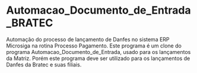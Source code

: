 # Automacao_Documento_de_Entrada_BRATEC
Automação do processo de lançamento de Danfes no sistema ERP Microsiga na rotina Processo Pagamento. Este programa é um clone do programa Automacao_Documento_de_Entrada, usado para os lançamentos da Matriz. Porém este programa deve ser utilizado para os lançamentos de Danfes da Bratec e suas filiais.
